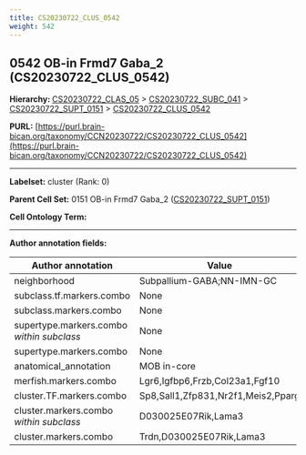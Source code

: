 ```yaml
---
title: CS20230722_CLUS_0542
weight: 542
---
```

## 0542 OB-in Frmd7 Gaba_2 (CS20230722_CLUS_0542)
<b>Hierarchy: </b>
[CS20230722_CLAS_05](../CS20230722_CLAS_05) >
[CS20230722_SUBC_041](../CS20230722_SUBC_041) >
[CS20230722_SUPT_0151](../CS20230722_SUPT_0151) >
[CS20230722_CLUS_0542](../CS20230722_CLUS_0542)

**PURL:** [https://purl.brain-bican.org/taxonomy/CCN20230722/CS20230722_CLUS_0542](https://purl.brain-bican.org/taxonomy/CCN20230722/CS20230722_CLUS_0542)

---


**Labelset:** cluster (Rank: 0)

**Parent Cell Set:** 0151 OB-in Frmd7 Gaba_2 ([CS20230722_SUPT_0151](../CS20230722_SUPT_0151))



**Cell Ontology Term:** 

[MARKER GENES.]: #


---

[TRANSFERRED ANNOTATIONS.]: #


[AUTHOR ANNOTATION FIELDS.]: #


**Author annotation fields:**

| Author annotation | Value |
|-------------------|-------|
|neighborhood|Subpallium-GABA;NN-IMN-GC|
|subclass.tf.markers.combo|None|
|subclass.markers.combo|None|
|supertype.markers.combo _within subclass_|None|
|supertype.markers.combo|None|
|anatomical_annotation|MOB in-core|
|merfish.markers.combo|Lgr6,Igfbp6,Frzb,Col23a1,Fgf10|
|cluster.TF.markers.combo|Sp8,Sall1,Zfp831,Nr2f1,Meis2,Pparg|
|cluster.markers.combo _within subclass_|D030025E07Rik,Lama3|
|cluster.markers.combo|Trdn,D030025E07Rik,Lama3|
